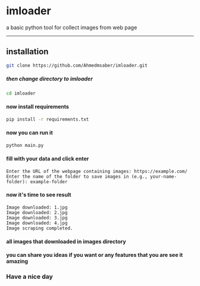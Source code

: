# imloader

a basic python tool for collect images from web page

<hr>

## installation

```bash
git clone https://github.com/Ahmedmsaber/imloader.git
```

##### then change directory to imloader
```bash
cd imloader
```
#### now install requirements
```bash
pip install -r requirements.txt
```
#### now you can run it 
```bash
python main.py
```

#### fill with your data and click enter 
```
Enter the URL of the webpage containing images: https://example.com/
Enter the name of the folder to save images in (e.g., your-name-folder): example-folder
```
#### now it's time to see result
```
Image downloaded: 1.jpg
Image downloaded: 2.jpg
Image downloaded: 3.jpg
Image downloaded: 4.jpg
Image scraping completed.
```

#### all images that downloaded in images directory 


#### you can share you ideas if you want or any features that you are see it amazing

### Have a nice day
